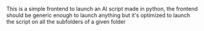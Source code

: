 This is a simple frontend to launch an AI script made in python, the frontend should be generic enough to launch anything but it's optimized to launch the script on all the subfolders of a given folder
